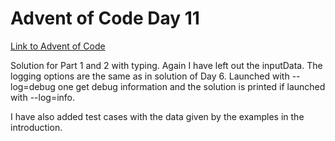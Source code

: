 # Advent of Code Day 11
[Link to Advent of Code](https://adventofcode.com/)

Solution for Part 1 and 2 with typing.
Again I have left out the inputData.
The logging options are the same as in solution of Day 6. Launched with
--log=debug one get debug information and the solution is printed if launched
with --log=info.

I have also added test cases with the data given by the examples
in the introduction.